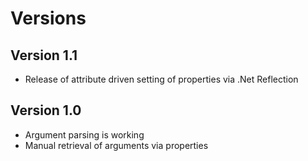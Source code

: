 # Versions

## Version 1.1

- Release of attribute driven setting of properties via .Net Reflection

## Version 1.0

- Argument parsing is working
- Manual retrieval of arguments via properties